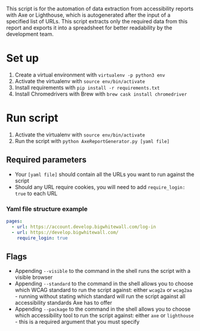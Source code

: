 This script is for the automation of data extraction from accessibility reports with Axe or Lighthouse, which is autogenerated after the input of a specified list of URLs. This script extracts only the required data from this report and exports it into a spreadsheet for better readability by the development team.

# Set up

1. Create a virtual environment with `virtualenv -p python3 env`
2. Activate the virtualenv with `source env/bin/activate`
3. Install requirements with `pip install -r requirements.txt`
4. Install Chromedrivers with Brew with `brew cask install chromedriver`

# Run script

1. Activate the virtualenv with `source env/bin/activate`
2. Run the script with `python AxeReportGenerator.py [yaml file]`

## Required parameters

- Your `[yaml file]` should contain all the URLs you want to run against the script
- Should any URL require cookies, you will need to add `require_login: true` to each URL

### Yaml file structure example

```yaml
pages:
  - url: https://account.develop.bigwhitewall.com/log-in
  - url: https://develop.bigwhitewall.com/
    require_login: true
```

## Flags

- Appending `--visible` to the command in the shell runs the script with a visible browser
- Appending `--standard` to the command in the shell allows you to choose which WCAG standard to run the script against: either `wcag2a` or `wcag2aa` - running without stating which standard will run the script against all accessibility standards Axe has to offer
- Appending `--package` to the command in the shell allows you to choose which accessibility tool to run the script against: either `axe` or `lighthouse` - this is a required argument that you must specify
